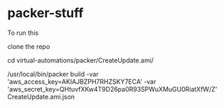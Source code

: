 # packer-stuff

To run this

clone the repo 

cd virtual-automations/packer/CreateUpdate.ami/

/usr/local/bin/packer build -var 'aws_access_key=AKIAJBZPH7RHZSKY7ECA' -var 'aws_secret_key=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' CreateUpdate.ami.json
